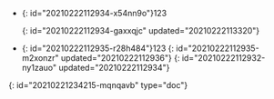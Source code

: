 - {: id="20210222112934-x54nn9o"}123

  {: id="20210222112934-gaxxqjc" updated="20210222113320"}
- {: id="20210222112935-r28h484"}123
  {: id="20210222112935-m2xonzr" updated="20210222112936"}
{: id="20210222112932-ny1zauo" updated="20210222112934"}


{: id="20210221234215-mqnqavb" type="doc"}
